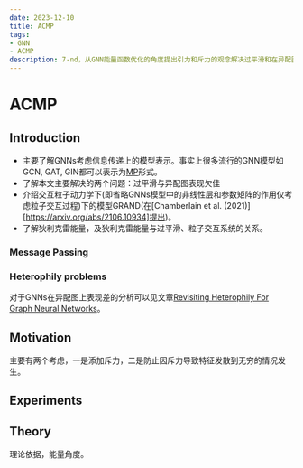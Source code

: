 ```yaml
---
date: 2023-12-10
title: ACMP
tags:
- GNN
- ACMP
description: 7-nd，从GNN能量函数优化的角度提出引力和斥力的观念解决过平滑和在异配图上表现较差的问题，参考Acmp:Allen-cahn message passing with attractive and repulsive forces for graph neural networks
---
```

# ACMP
## Introduction 
- 主要了解GNNs考虑信息传递上的模型表示。事实上很多流行的GNN模型如GCN, GAT, GIN都可以表示为[MP](https://arxiv.org/abs/1806.01261)形式。
- 了解本文主要解决的两个问题：过平滑与异配图表现欠佳
- 介绍交互粒子动力学下(即省略GNNs模型中的非线性层和参数矩阵的作用仅考虑粒子交互过程)下的模型GRAND(在[Chamberlain et al. (2021)][https://arxiv.org/abs/2106.10934]提出)。
- 了解狄利克雷能量，及狄利克雷能量与过平滑、粒子交互系统的关系。
### Message Passing
### Heterophily problems
对于GNNs在异配图上表现差的分析可以见文章[Revisiting Heterophily For Graph Neural Networks](https://arxiv.org/abs/2210.07606)。
### 
## Motivation
主要有两个考虑，一是添加斥力，二是防止因斥力导致特征发散到无穷的情况发生。
## Experiments

## Theory
理论依据，能量角度。